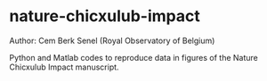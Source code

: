 # nature-chicxulub-impact

Author: Cem Berk Senel (Royal Observatory of Belgium)

Python and Matlab codes to reproduce data in figures of the Nature Chicxulub Impact manuscript.
